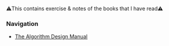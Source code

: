 :warning:This contains exercise & notes of the books that I have read:warning:

### Navigation
- [The Algorithm Design Manual](book_1)

